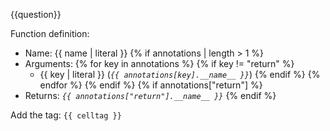 {{question}}

Function definition: 

- Name: {{ name | literal }}
{% if annotations | length > 1 %}
- Arguments:
{% for key in annotations %}
{% if key != "return" %}
  - {{ key | literal }} (*`{{ annotations[key].__name__ }}`*)
{% endif %}
{% endfor %}
{% endif %}
{% if annotations["return"] %}
- Returns:  *`{{ annotations["return"].__name__ }}`*
{% endif %}

Add the tag: `{{ celltag }}`
